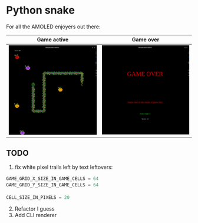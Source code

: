 # Python snake

For all the AMOLED enjoyers out there:

| Game active | Game over |
|---|---|
| ![Screenshot when the game is active](https://raw.githubusercontent.com/nikelborm/python_snake/refs/heads/main/readme_assets/Screenshot%20From%202024-11-16%2004-50-03.png) | ![Screenshot when the game is over](https://raw.githubusercontent.com/nikelborm/python_snake/refs/heads/main/readme_assets/Screenshot%20From%202024-11-16%2004-50-13.png) |

## TODO

1. fix white pixel trails left by text leftovers:
```python
GAME_GRID_X_SIZE_IN_GAME_CELLS = 64
GAME_GRID_Y_SIZE_IN_GAME_CELLS = 64

CELL_SIZE_IN_PIXELS = 20
```
2. Refactor I guess
3. Add CLI renderer
